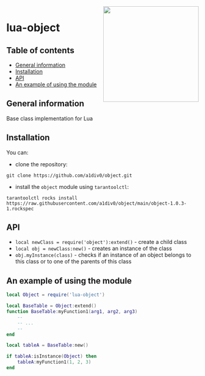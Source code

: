 <a href="http://tarantool.org">
   <img src="https://upload.wikimedia.org/wikipedia/commons/c/cf/Lua-Logo.svg"
    width="250" align="right">
</a>

# lua-object
## Table of contents
* [General information](#general-information)
* [Installation](#installation)
* [API](#api)
* [An example of using the module](#an-example-of-using-the-module)

## General information
Base class implementation for Lua

## Installation
You can:
* clone the repository:
``` shell
git clone https://github.com/a1div0/object.git
```
* install the `object` module using `tarantoolctl`:
```shell
tarantoolctl rocks install https://raw.githubusercontent.com/a1div0/object/main/object-1.0.3-1.rockspec
```

## API
* `local newClass = require('object'):extend()` - create a child class
* `local obj = newClass:new()` - creates an instance of the class
* `obj.myInstance(class)` - checks if an instance of an object belongs to this
class or to one of the parents of this class

## An example of using the module
```lua
local Object = require('lua-object')

local BaseTable = Object:extend()
function BaseTable:myFunction1(arg1, arg2, arg3)
    --
    -- ...
    --
end

local tableA = BaseTable:new()

if tableA:isInstance(Object) then
    tableA:myFunction1(1, 2, 3)
end
```